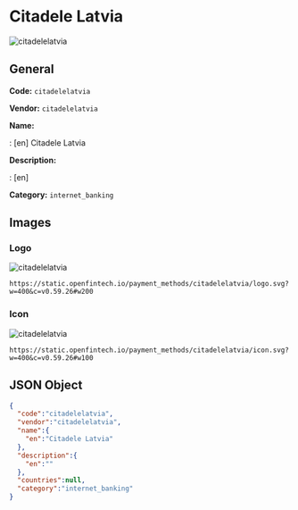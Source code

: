 
# Citadele Latvia 
![citadelelatvia](https://static.openfintech.io/payment_methods/citadelelatvia/logo.svg?w=400&c=v0.59.26#w200)  

## General 
**Code:** `citadelelatvia` 
 
**Vendor:** `citadelelatvia` 
 
**Name:**  
 
:	[en] Citadele Latvia  
 
**Description:**  
 
: [en]   
 
**Category:** `internet_banking` 
 

## Images 

### Logo 
![citadelelatvia](https://static.openfintech.io/payment_methods/citadelelatvia/logo.svg?w=400&c=v0.59.26#w200)  

```
https://static.openfintech.io/payment_methods/citadelelatvia/logo.svg?w=400&c=v0.59.26#w200
```  

### Icon 
![citadelelatvia](https://static.openfintech.io/payment_methods/citadelelatvia/icon.svg?w=400&c=v0.59.26#w100)  

```
https://static.openfintech.io/payment_methods/citadelelatvia/icon.svg?w=400&c=v0.59.26#w100
```  

## JSON Object 

```json
{
  "code":"citadelelatvia",
  "vendor":"citadelelatvia",
  "name":{
    "en":"Citadele Latvia"
  },
  "description":{
    "en":""
  },
  "countries":null,
  "category":"internet_banking"
}
```  
